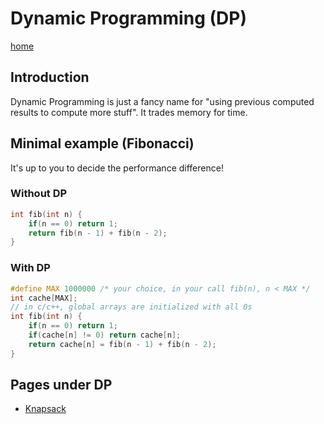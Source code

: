 # Dynamic Programming (DP)
[home](/)
## Introduction
Dynamic Programming is just a fancy name for "using previous computed results to compute more stuff". It trades memory for time.
## Minimal example (Fibonacci)
It's up to you to decide the performance  difference!
### Without DP
```cpp
int fib(int n) {
    if(n == 0) return 1;
    return fib(n - 1) + fib(n - 2);
}
```
### With DP
```cpp
#define MAX 1000000 /* your choice, in your call fib(n), n < MAX */
int cache[MAX];
// in c/c++, global arrays are initialized with all 0s
int fib(int n) {
    if(n == 0) return 1;
    if(cache[n] != 0) return cache[n];
    return cache[n] = fib(n - 1) + fib(n - 2);
}
```

## Pages under DP
- [Knapsack]()